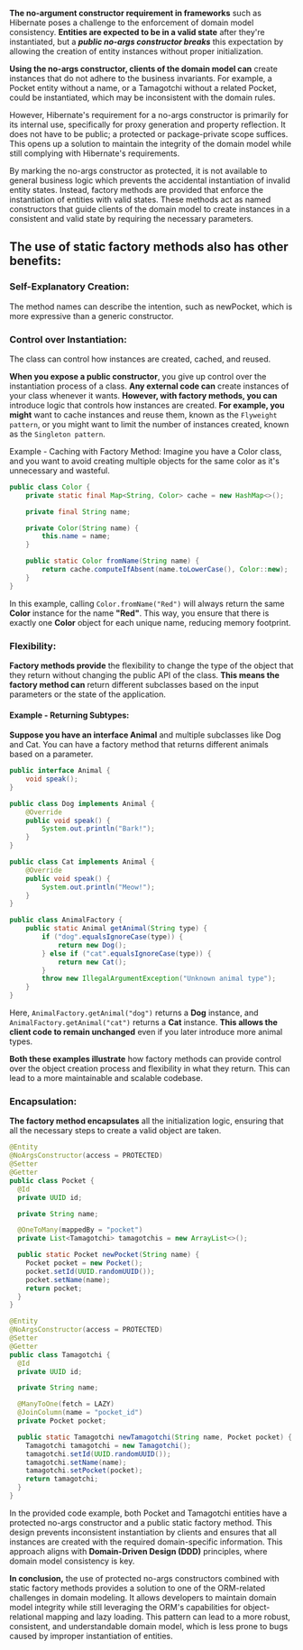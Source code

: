 **The no-argument constructor requirement in frameworks** such as Hibernate poses a challenge to the enforcement of domain model consistency. 
**Entities are expected to be in a valid state** after they're instantiated, 
but a **_public no-args constructor breaks_** this expectation by allowing the creation of entity instances without proper initialization.

**Using the no-args constructor, clients of the domain model can** create instances that do not adhere to the business invariants. 
For example, a Pocket entity without a name, or a Tamagotchi without a related Pocket, could be instantiated, which may be inconsistent with the domain rules.

However, Hibernate's requirement for a no-args constructor is primarily for its internal use, specifically for proxy generation and property reflection. 
It does not have to be public; a protected or package-private scope suffices. 
This opens up a solution to maintain the integrity of the domain model while still complying with Hibernate's requirements.

By marking the no-args constructor as protected, it is not available to general business logic which prevents the accidental instantiation of invalid entity states. 
Instead, factory methods are provided that enforce the instantiation of entities with valid states. 
These methods act as named constructors that guide clients of the domain model to create instances in a consistent and valid state by requiring the necessary parameters.

## The use of static factory methods also has other benefits:

### Self-Explanatory Creation: 
The method names can describe the intention, such as newPocket, which is more expressive than a generic constructor.

### Control over Instantiation: 
The class can control how instances are created, cached, and reused.

**When you expose a public constructor**, you give up control over the instantiation process of a class. 
**Any external code can** create instances of your class whenever it wants. 
**However, with factory methods, you can** introduce logic that controls how instances are created. 
**For example, you might** want to cache instances and reuse them, known as the `Flyweight pattern`, or you might want to limit the number of instances created, 
known as the `Singleton pattern`.

Example - Caching with Factory Method:
Imagine you have a Color class, and you want to avoid creating multiple objects for the same color as it's unnecessary and wasteful.

```java
public class Color {
    private static final Map<String, Color> cache = new HashMap<>();

    private final String name;

    private Color(String name) {
        this.name = name;
    }

    public static Color fromName(String name) {
        return cache.computeIfAbsent(name.toLowerCase(), Color::new);
    }
}
```
In this example, calling `Color.fromName("Red")` will always return the same **Color** instance for the name **"Red"**. 
This way, you ensure that there is exactly one **Color** object for each unique name, reducing memory footprint.

### Flexibility:
**Factory methods provide** the flexibility to change the type of the object that they return without changing the public API of the class. 
**This means the factory method can** return different subclasses based on the input parameters or the state of the application.

#### Example - Returning Subtypes:
**Suppose you have an interface Animal** and multiple subclasses like Dog and Cat. 
You can have a factory method that returns different animals based on a parameter.

```java
public interface Animal {
    void speak();
}

public class Dog implements Animal {
    @Override
    public void speak() {
        System.out.println("Bark!");
    }
}

public class Cat implements Animal {
    @Override
    public void speak() {
        System.out.println("Meow!");
    }
}

public class AnimalFactory {
    public static Animal getAnimal(String type) {
        if ("dog".equalsIgnoreCase(type)) {
            return new Dog();
        } else if ("cat".equalsIgnoreCase(type)) {
            return new Cat();
        }
        throw new IllegalArgumentException("Unknown animal type");
    }
}
```
Here, `AnimalFactory.getAnimal("dog")` returns a **Dog** instance, and `AnimalFactory.getAnimal("cat")` returns a **Cat** instance. 
**This allows the client code to remain unchanged** even if you later introduce more animal types.

**Both these examples illustrate** how factory methods can provide control over the object creation process and flexibility in what they return. 
This can lead to a more maintainable and scalable codebase.

### Encapsulation: 
**The factory method encapsulates** all the initialization logic, ensuring that all the necessary steps to create a valid object are taken.

```java
@Entity
@NoArgsConstructor(access = PROTECTED)
@Setter
@Getter
public class Pocket {
  @Id
  private UUID id;

  private String name;

  @OneToMany(mappedBy = "pocket")
  private List<Tamagotchi> tamagotchis = new ArrayList<>();

  public static Pocket newPocket(String name) {
    Pocket pocket = new Pocket();
    pocket.setId(UUID.randomUUID());
    pocket.setName(name);
    return pocket;
  }
}

@Entity
@NoArgsConstructor(access = PROTECTED)
@Setter
@Getter
public class Tamagotchi {
  @Id
  private UUID id;

  private String name;

  @ManyToOne(fetch = LAZY)
  @JoinColumn(name = "pocket_id")
  private Pocket pocket;

  public static Tamagotchi newTamagotchi(String name, Pocket pocket) {
    Tamagotchi tamagotchi = new Tamagotchi();
    tamagotchi.setId(UUID.randomUUID());
    tamagotchi.setName(name);
    tamagotchi.setPocket(pocket);
    return tamagotchi;
  }
}
```
In the provided code example, both Pocket and Tamagotchi entities have a protected no-args constructor and a public static factory method. 
This design prevents inconsistent instantiation by clients and ensures that all instances are created with the required domain-specific information. 
This approach aligns with **Domain-Driven Design (DDD)** principles, where domain model consistency is key.

**In conclusion,** the use of protected no-args constructors combined with static factory methods provides a solution to one of the ORM-related challenges in domain modeling. 
It allows developers to maintain domain model integrity while still leveraging the ORM's capabilities for object-relational mapping and lazy loading. 
This pattern can lead to a more robust, consistent, and understandable domain model, which is less prone to bugs caused by improper instantiation of entities.